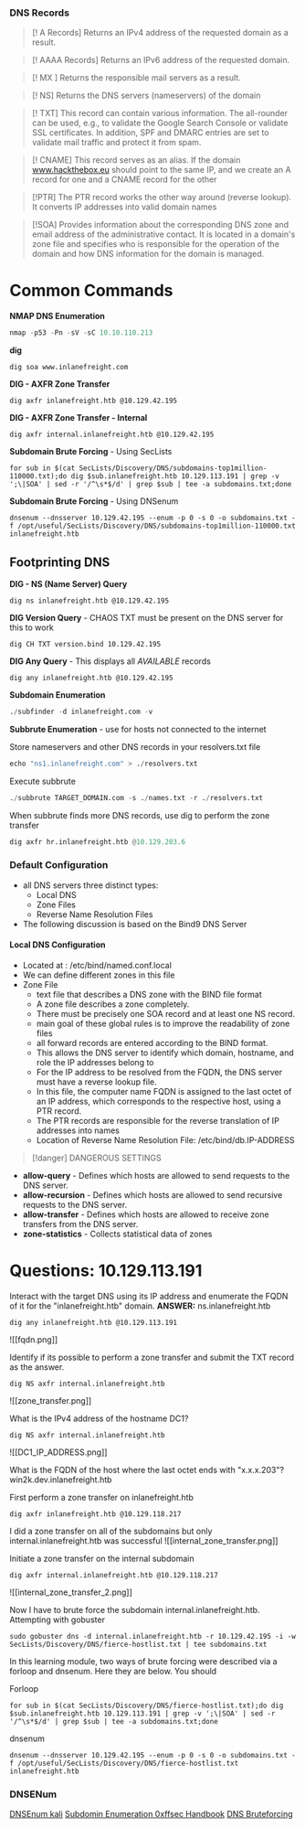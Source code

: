 ### DNS Records

>[! A Records]
> Returns an IPv4 address of the requested domain as a result.

>[! AAAA Records]
> Returns an IPv6 address of the requested domain.

>[! MX ]
> Returns the responsible mail servers as a result.

> [! NS]
> Returns the DNS servers (nameservers) of the domain

> [! TXT]
> This record can contain various information. The all-rounder can be used, e.g., to validate the Google Search Console or validate SSL certificates. In addition, SPF and DMARC entries are set to validate mail traffic and protect it from spam.

>[! CNAME]
> This record serves as an alias. If the domain www.hackthebox.eu should point to the same IP, and we create an A record for one and a CNAME record for the other

>[!PTR]
> The PTR record works the other way around (reverse lookup). It converts IP addresses into valid domain names

>[!SOA]
> Provides information about the corresponding DNS zone and email address of the administrative contact. It is located in a domain's zone file and specifies who is responsible for the operation of the domain and how DNS information for the domain is managed.



# Common Commands

**NMAP DNS Enumeration**
```python
nmap -p53 -Pn -sV -sC 10.10.110.213
```
 
**dig**
```
dig soa www.inlanefreight.com
```

**DIG - AXFR Zone Transfer**
```
dig axfr inlanefreight.htb @10.129.42.195
```

**DIG - AXFR Zone Transfer - Internal**
```
dig axfr internal.inlanefreight.htb @10.129.42.195
```

**Subdomain Brute Forcing** - Using SecLists
```
for sub in $(cat SecLists/Discovery/DNS/subdomains-top1million-110000.txt);do dig $sub.inlanefreight.htb 10.129.113.191 | grep -v ';\|SOA' | sed -r '/^\s*$/d' | grep $sub | tee -a subdomains.txt;done
```

**Subdomain Brute Forcing** - Using DNSenum
```
dnsenum --dnsserver 10.129.42.195 --enum -p 0 -s 0 -o subdomains.txt -f /opt/useful/SecLists/Discovery/DNS/subdomains-top1million-110000.txt inlanefreight.htb
```

##  Footprinting DNS

**DIG - NS (Name Server) Query**
```
dig ns inlanefreight.htb @10.129.42.195
```

**DIG Version Query** - CHAOS TXT must be present on the DNS server for this to work
```
dig CH TXT version.bind 10.129.42.195
```

**DIG Any Query** - This displays all *AVAILABLE* records
```
dig any inlanefreight.htb @10.129.42.195
```


**Subdomain Enumeration**
```python
./subfinder -d inlanefreight.com -v 
```

**Subbrute Enumeration** - use for hosts not connected to the internet

Store nameservers and other DNS records in your resolvers.txt file
```python
echo "ns1.inlanefreight.com" > ./resolvers.txt
```

Execute subbrute
```python
./subbrute TARGET_DOMAIN.com -s ./names.txt -r ./resolvers.txt
```

When subbrute finds more DNS records, use dig to perform the zone transfer
```python
dig axfr hr.inlanefreight.htb @10.129.203.6
```
### Default Configuration

- all DNS servers three distinct types:
	- Local DNS
	- Zone Files
	- Reverse Name Resolution Files
- The following discussion is based on the Bind9 DNS Server

#### Local DNS Configuration

- Located at : /etc/bind/named.conf.local
- We can define different zones in this file
- Zone File
	- text file that describes a DNS zone with the BIND file format
	- A zone file describes a zone completely. 
	- There must be precisely one SOA record and at least one NS record.
	- main goal of these global rules is to improve the readability of zone files
	- all forward records are entered according to the BIND format. 
	- This allows the DNS server to identify which domain, hostname, and role the IP addresses belong to
	- For the IP address to be resolved from the FQDN, the DNS server must have a reverse lookup file. 
	- In this file, the computer name FQDN is assigned to the last octet of an IP address, which corresponds to the respective host, using a PTR record. 
	- The PTR records are responsible for the reverse translation of IP addresses into names
	- Location of Reverse Name Resolution File: /etc/bind/db.IP-ADDRESS

>[!danger]
> DANGEROUS SETTINGS


- **allow-query** - Defines which hosts are allowed to send requests to the DNS server.
- **allow-recursion**	- Defines which hosts are allowed to send recursive requests to the DNS server.
- **allow-transfer** -	Defines which hosts are allowed to receive zone transfers from the DNS server.
- **zone-statistics** - Collects statistical data of zones


# Questions: 10.129.113.191

 Interact with the target DNS using its IP address and enumerate the FQDN of it for the "inlanefreight.htb" domain.
 **ANSWER:** ns.inlanefreight.htb
```
dig any inlanefreight.htb @10.129.113.191
```
![[fqdn.png]]

Identify if its possible to perform a zone transfer and submit the TXT record as the answer.
```
dig NS axfr internal.inlanefreight.htb
```

![[zone_transfer.png]]

What is the IPv4 address of the hostname DC1?
```
dig NS axfr internal.inlanefreight.htb
```
![[DC1_IP_ADDRESS.png]]

What is the FQDN of the host where the last octet ends with "x.x.x.203"? win2k.dev.inlanefreight.htb

First perform a zone transfer on inlanefreight.htb
```
dig axfr inlanefreight.htb @10.129.118.217
```

I did a zone transfer on all of the subdomains but only internal.inlanefreight.htb was successful
![[internal_zone_transfer.png]]

Initiate a zone transfer on the internal subdomain
```
dig axfr internal.inlanefreight.htb @10.129.118.217
```

![[internal_zone_transfer_2.png]]

Now I have to brute force the subdomain internal.inlanefreight.htb. Attempting with gobuster
```
sudo gobuster dns -d internal.inlanefreight.htb -r 10.129.42.195 -i -w SecLists/Discovery/DNS/fierce-hostlist.txt | tee subdomains.txt
```

In this learning module, two ways of brute forcing were described via a forloop and dnsenum. Here they are below. You should

Forloop
```
for sub in $(cat SecLists/Discovery/DNS/fierce-hostlist.txt);do dig $sub.inlanefreight.htb 10.129.113.191 | grep -v ';\|SOA' | sed -r '/^\s*$/d' | grep $sub | tee -a subdomains.txt;done
```

dnsenum
```
dnsenum --dnsserver 10.129.42.195 --enum -p 0 -s 0 -o subdomains.txt -f /opt/useful/SecLists/Discovery/DNS/fierce-hostlist.txt inlanefreight.htb
```


### DNSENum

[DNSEnum kali](https://chousensha.github.io/blog/2017/05/29/dnsenum-kali-linux-tools/)
[Subdomin Enumeration 0xffsec Handbook](https://0xffsec.com/handbook/information-gathering/subdomain-enumeration/#zone-transfer)
[DNS Bruteforcing](https://erev0s.com/blog/gobuster-directory-dns-and-virtual-hosts-bruteforcing/)